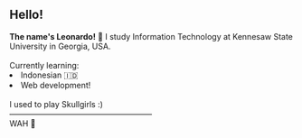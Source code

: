 <h2>Hello!</h2>
<strong>The name's Leonardo!</strong> 🤖 I study Information Technology at Kennesaw State University in Georgia, USA.
<br><br>
Currently learning:
<li>Indonesian 🇮🇩</li>
<li>Web development!</li>
<br>
I used to play Skullgirls :)
<br>
——————————————————
<br>WAH 🐙
<!---
OmegaGiga/OmegaGiga is a ✨ special ✨ repository because its `README.md` (this file) appears on your GitHub profile.
You can click the Preview link to take a look at your changes.
--->
